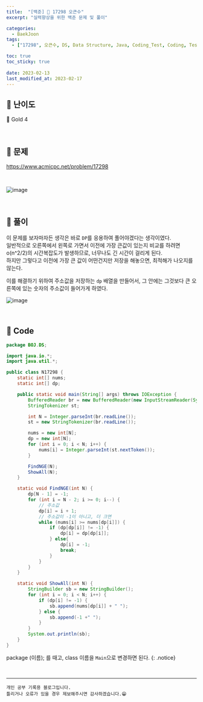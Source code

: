 ```yaml
---
title:  "[백준] 🥇 17298 오큰수"
excerpt: "실력향상을 위한 백준 문제 및 풀이"

categories:
  - BaekJoon
tags:
  - ["17298", 오큰수, DS, Data Structure, Java, Coding_Test, Coding, Test, baekJoon, 백준]

toc: true
toc_sticky: true
 
date: 2023-02-13
last_modified_at: 2023-02-17
---
```


## 📌 난이도

  🥇 Gold 4

<br>

## 📌 문제

<https://www.acmicpc.net/problem/17298>

<br>

![image](https://user-images.githubusercontent.com/37824506/219367263-7d784a90-78b7-48cb-81e8-f49fca2f21a2.png)

<br>

## 📌 풀이  

이 문제를 보자마자든 생각은 바로 `DP`를 응용하여 풀어야겠다는 생각이였다.  
일반적으로 오른쪽에서 왼쪽로 가면서 이전에 가장 큰값이 있는지 비교를 하려면 o(n^2/2)의 시간복잡도가 발생하므로, 너무나도 긴 시간이 걸리게 된다.  
하지만 그렇다고 이전에 가장 큰 값이 어떤건지만 저장을 해놓으면, 최적해가 나오지를 않는다.  

이를 해결하기 위하여 주소값을 저장하는 `dp` 배열을 만들어서, 그 안에는 그것보다 큰 오른쪽에 있는 숫자의 주소값이 들어가게 하였다.  

![image](https://user-images.githubusercontent.com/37824506/221567187-7fde2453-6519-46e2-90fb-2a0e31c72b83.png)


<br>

## 📌 Code

```java
package BOJ.DS;

import java.io.*;
import java.util.*;

public class N17298 {
    static int[] nums;
    static int[] dp;

    public static void main(String[] args) throws IOException {
        BufferedReader br = new BufferedReader(new InputStreamReader(System.in));
        StringTokenizer st;

        int N = Integer.parseInt(br.readLine());
        st = new StringTokenizer(br.readLine());

        nums = new int[N];
        dp = new int[N];
        for (int i = 0; i < N; i++) {
            nums[i] = Integer.parseInt(st.nextToken());
        }

        FindNGE(N);
        ShowAll(N);
    }

    static void FindNGE(int N) {
        dp[N - 1] = -1;
        for (int i = N - 2; i >= 0; i--) {
            // 주소값
            dp[i] = i + 1;
            // 주소값이 -1이 아니고, 더 크면
            while (nums[i] >= nums[dp[i]]) {
                if (dp[dp[i]] != -1) {
                    dp[i] = dp[dp[i]];
                } else{
                    dp[i] = -1;
                    break;
                }
            }
        }
    }

    static void ShowAll(int N) {
        StringBuilder sb = new StringBuilder();
        for (int i = 0; i < N; i++) {
            if (dp[i] != -1) {
                sb.append(nums[dp[i]] + " ");
            } else {
                sb.append(-1 +" ");
            }
        }
        System.out.println(sb);
    }
}
```

package (이름); 를 때고, class 이름을 `Main`으로 변경하면 된다.
{: .notice} 


<br>


***
    개인 공부 기록용 블로그입니다.
    틀리거나 오류가 있을 경우 제보해주시면 감사하겠습니다.😁